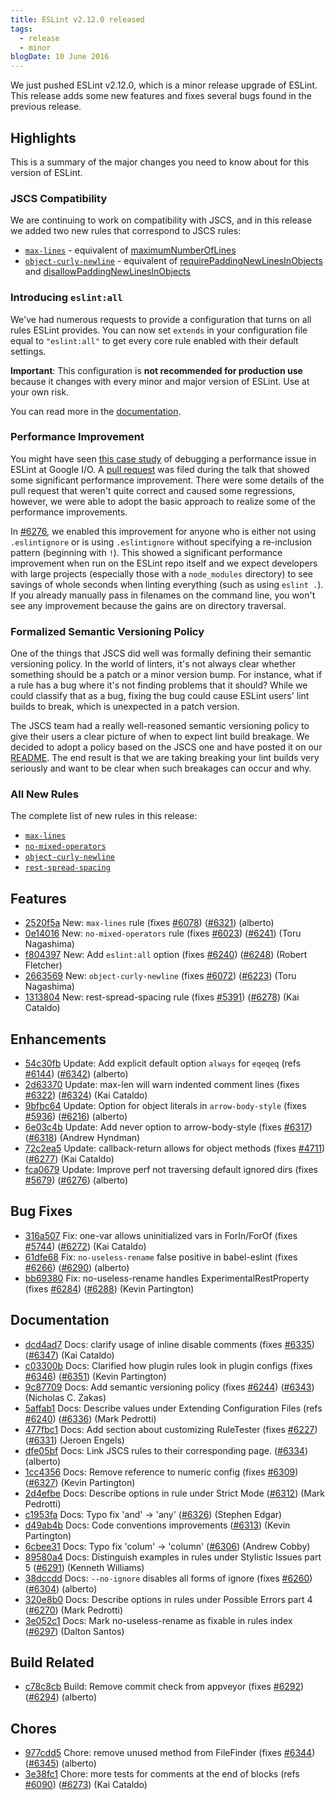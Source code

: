 ```yaml
---
title: ESLint v2.12.0 released
tags:
  - release
  - minor
blogDate: 10 June 2016
---
```


We just pushed ESLint v2.12.0, which is a minor release upgrade of ESLint. This release adds some new features and fixes several bugs found in the previous release.

## Highlights

This is a summary of the major changes you need to know about for this version of ESLint.

### JSCS Compatibility

We are continuing to work on compatibility with JSCS, and in this release we added two new rules that correspond to JSCS rules:

* [`max-lines`](https://eslint.org/docs/rules/max-lines) - equivalent of [maximumNumberOfLines](http://jscs.info/rule/maximumNumberOfLines)
* [`object-curly-newline`](https://eslint.org/docs/rules/object-curly-newline) - equivalent of [requirePaddingNewLinesInObjects](http://jscs.info/rule/requirePaddingNewLinesInObjects) and [disallowPaddingNewLinesInObjects](http://jscs.info/rule/disallowPaddingNewLinesInObjects)

### Introducing `eslint:all`

We've had numerous requests to provide a configuration that turns on all rules ESLint provides. You can now set `extends` in your configuration file equal to `"eslint:all"` to get every core rule enabled with their default settings.

**Important**: This configuration is **not recommended for production use** because it changes with every minor and major version of ESLint. Use at your own risk.

You can read more in the [documentation](https://eslint.org/docs/user-guide/configuring#using-eslintall).

### Performance Improvement

You might have seen [this case study](https://www.youtube.com/watch?v=iMqi55rcR00&feature=youtu.be&t=1770) of debugging a performance issue in ESLint at Google I/O. A [pull request](https://github.com/eslint/eslint/pull/6215) was filed during the talk that showed some significant performance improvement. There were some details of the pull request that weren't quite correct and caused some regressions, however, we were able to adopt the basic approach to realize some of the performance improvements.

In [#6276](https://github.com/eslint/eslint/pull/6276), we enabled this improvement for anyone who is either not using `.eslintignore` or is using `.eslintignore` without specifying a re-inclusion pattern (beginning with `!`). This showed a significant performance improvement when run on the ESLint repo itself and we expect developers with large projects (especially those with a `node_modules` directory) to see savings of whole seconds when linting everything (such as using `eslint .`). If you already manually pass in filenames on the command line, you won't see any improvement because the gains are on directory traversal.

### Formalized Semantic Versioning Policy

One of the things that JSCS did well was formally defining their semantic versioning policy. In the world of linters, it's not always clear whether something should be a patch or a minor version bump. For instance, what if a rule has a bug where it's not finding problems that it should? While we could classify that as a bug, fixing the bug could cause ESLint users' lint builds to break, which is unexpected in a patch version.

The JSCS team had a really well-reasoned semantic versioning policy to give their users a clear picture of when to expect lint build breakage. We decided to adopt a policy based on the JSCS one and have posted it on our [README](https://github.com/eslint/eslint#semantic-versioning-policy). The end result is that we are taking breaking your lint builds very seriously and want to be clear when such breakages can occur and why.

### All New Rules

The complete list of new rules in this release:

* [`max-lines`](https://eslint.org/docs/rules/max-lines)
* [`no-mixed-operators`](https://eslint.org/docs/rules/no-mixed-operators)
* [`object-curly-newline`](https://eslint.org/docs/rules/object-curly-newline)
* [`rest-spread-spacing`](https://eslint.org/docs/rules/rest-spread-spacing)







## Features


* [2520f5a](https://github.com/eslint/eslint/commit/2520f5a) New: `max-lines` rule (fixes [#6078](https://github.com/eslint/eslint/issues/6078)) ([#6321](https://github.com/eslint/eslint/issues/6321)) (alberto)
* [0e14016](https://github.com/eslint/eslint/commit/0e14016) New: `no-mixed-operators` rule (fixes [#6023](https://github.com/eslint/eslint/issues/6023)) ([#6241](https://github.com/eslint/eslint/issues/6241)) (Toru Nagashima)
* [f804397](https://github.com/eslint/eslint/commit/f804397) New: Add `eslint:all` option (fixes [#6240](https://github.com/eslint/eslint/issues/6240)) ([#6248](https://github.com/eslint/eslint/issues/6248)) (Robert Fletcher)
* [2663569](https://github.com/eslint/eslint/commit/2663569) New: `object-curly-newline` (fixes [#6072](https://github.com/eslint/eslint/issues/6072)) ([#6223](https://github.com/eslint/eslint/issues/6223)) (Toru Nagashima)
* [1313804](https://github.com/eslint/eslint/commit/1313804) New: rest-spread-spacing rule (fixes [#5391](https://github.com/eslint/eslint/issues/5391)) ([#6278](https://github.com/eslint/eslint/issues/6278)) (Kai Cataldo)




## Enhancements


* [54c30fb](https://github.com/eslint/eslint/commit/54c30fb) Update: Add explicit default option `always` for `eqeqeq` (refs [#6144](https://github.com/eslint/eslint/issues/6144)) ([#6342](https://github.com/eslint/eslint/issues/6342)) (alberto)
* [2d63370](https://github.com/eslint/eslint/commit/2d63370) Update: max-len will warn indented comment lines (fixes [#6322](https://github.com/eslint/eslint/issues/6322)) ([#6324](https://github.com/eslint/eslint/issues/6324)) (Kai Cataldo)
* [9bfbc64](https://github.com/eslint/eslint/commit/9bfbc64) Update: Option for object literals in `arrow-body-style` (fixes [#5936](https://github.com/eslint/eslint/issues/5936)) ([#6216](https://github.com/eslint/eslint/issues/6216)) (alberto)
* [6e03c4b](https://github.com/eslint/eslint/commit/6e03c4b) Update: Add never option to arrow-body-style (fixes [#6317](https://github.com/eslint/eslint/issues/6317)) ([#6318](https://github.com/eslint/eslint/issues/6318)) (Andrew Hyndman)
* [72c2ea5](https://github.com/eslint/eslint/commit/72c2ea5) Update: callback-return allows for object methods (fixes [#4711](https://github.com/eslint/eslint/issues/4711)) ([#6277](https://github.com/eslint/eslint/issues/6277)) (Kai Cataldo)
* [fca0679](https://github.com/eslint/eslint/commit/fca0679) Update: Improve perf not traversing default ignored dirs (fixes [#5679](https://github.com/eslint/eslint/issues/5679)) ([#6276](https://github.com/eslint/eslint/issues/6276)) (alberto)




## Bug Fixes


* [316a507](https://github.com/eslint/eslint/commit/316a507) Fix: one-var allows uninitialized vars in ForIn/ForOf (fixes [#5744](https://github.com/eslint/eslint/issues/5744)) ([#6272](https://github.com/eslint/eslint/issues/6272)) (Kai Cataldo)
* [61dfe68](https://github.com/eslint/eslint/commit/61dfe68) Fix: `no-useless-rename` false positive in babel-eslint (fixes [#6266](https://github.com/eslint/eslint/issues/6266)) ([#6290](https://github.com/eslint/eslint/issues/6290)) (alberto)
* [bb69380](https://github.com/eslint/eslint/commit/bb69380) Fix: no-useless-rename handles ExperimentalRestProperty (fixes [#6284](https://github.com/eslint/eslint/issues/6284)) ([#6288](https://github.com/eslint/eslint/issues/6288)) (Kevin Partington)




## Documentation


* [dcd4ad7](https://github.com/eslint/eslint/commit/dcd4ad7) Docs: clarify usage of inline disable comments (fixes [#6335](https://github.com/eslint/eslint/issues/6335)) ([#6347](https://github.com/eslint/eslint/issues/6347)) (Kai Cataldo)
* [c03300b](https://github.com/eslint/eslint/commit/c03300b) Docs: Clarified how plugin rules look in plugin configs (fixes [#6346](https://github.com/eslint/eslint/issues/6346)) ([#6351](https://github.com/eslint/eslint/issues/6351)) (Kevin Partington)
* [9c87709](https://github.com/eslint/eslint/commit/9c87709) Docs: Add semantic versioning policy (fixes [#6244](https://github.com/eslint/eslint/issues/6244)) ([#6343](https://github.com/eslint/eslint/issues/6343)) (Nicholas C. Zakas)
* [5affab1](https://github.com/eslint/eslint/commit/5affab1) Docs: Describe values under Extending Configuration Files (refs [#6240](https://github.com/eslint/eslint/issues/6240)) ([#6336](https://github.com/eslint/eslint/issues/6336)) (Mark Pedrotti)
* [477fbc1](https://github.com/eslint/eslint/commit/477fbc1) Docs: Add section about customizing RuleTester (fixes [#6227](https://github.com/eslint/eslint/issues/6227)) ([#6331](https://github.com/eslint/eslint/issues/6331)) (Jeroen Engels)
* [dfe05bf](https://github.com/eslint/eslint/commit/dfe05bf) Docs: Link JSCS rules to their corresponding page. ([#6334](https://github.com/eslint/eslint/issues/6334)) (alberto)
* [1cc4356](https://github.com/eslint/eslint/commit/1cc4356) Docs: Remove reference to numeric config (fixes [#6309](https://github.com/eslint/eslint/issues/6309)) ([#6327](https://github.com/eslint/eslint/issues/6327)) (Kevin Partington)
* [2d4efbe](https://github.com/eslint/eslint/commit/2d4efbe) Docs: Describe options in rule under Strict Mode ([#6312](https://github.com/eslint/eslint/issues/6312)) (Mark Pedrotti)
* [c1953fa](https://github.com/eslint/eslint/commit/c1953fa) Docs: Typo fix 'and' -> 'any' ([#6326](https://github.com/eslint/eslint/issues/6326)) (Stephen Edgar)
* [d49ab4b](https://github.com/eslint/eslint/commit/d49ab4b) Docs: Code conventions improvements ([#6313](https://github.com/eslint/eslint/issues/6313)) (Kevin Partington)
* [6cbee31](https://github.com/eslint/eslint/commit/6cbee31) Docs: Typo fix 'colum' -> 'column' ([#6306](https://github.com/eslint/eslint/issues/6306)) (Andrew Cobby)
* [89580a4](https://github.com/eslint/eslint/commit/89580a4) Docs: Distinguish examples in rules under Stylistic Issues part 5 ([#6291](https://github.com/eslint/eslint/issues/6291)) (Kenneth Williams)
* [38dccdd](https://github.com/eslint/eslint/commit/38dccdd) Docs: `--no-ignore` disables all forms of ignore (fixes [#6260](https://github.com/eslint/eslint/issues/6260)) ([#6304](https://github.com/eslint/eslint/issues/6304)) (alberto)
* [320e8b0](https://github.com/eslint/eslint/commit/320e8b0) Docs: Describe options in rules under Possible Errors part 4 ([#6270](https://github.com/eslint/eslint/issues/6270)) (Mark Pedrotti)
* [3e052c1](https://github.com/eslint/eslint/commit/3e052c1) Docs: Mark no-useless-rename as fixable in rules index ([#6297](https://github.com/eslint/eslint/issues/6297)) (Dalton Santos)






## Build Related


* [c78c8cb](https://github.com/eslint/eslint/commit/c78c8cb) Build: Remove commit check from appveyor (fixes [#6292](https://github.com/eslint/eslint/issues/6292)) ([#6294](https://github.com/eslint/eslint/issues/6294)) (alberto)




## Chores


* [977cdd5](https://github.com/eslint/eslint/commit/977cdd5) Chore: remove unused method from FileFinder (fixes [#6344](https://github.com/eslint/eslint/issues/6344)) ([#6345](https://github.com/eslint/eslint/issues/6345)) (alberto)
* [3e38fc1](https://github.com/eslint/eslint/commit/3e38fc1) Chore: more tests for comments at the end of blocks (refs [#6090](https://github.com/eslint/eslint/issues/6090)) ([#6273](https://github.com/eslint/eslint/issues/6273)) (Kai Cataldo)
